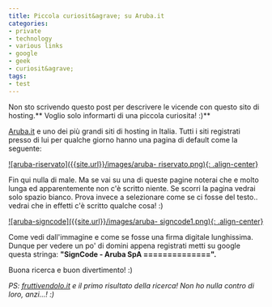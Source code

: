 ```yaml
---
title: Piccola curiosit&agrave; su Aruba.it
categories:
- private
- technology
- various links
- google
- geek
- curiosit&agrave;
tags:
- test
---
```

Non sto scrivendo questo post per descrivere le vicende con questo sito di
hosting.** Voglio solo informarti di una piccola curiosita! :)**

[Aruba.it](http://www.aruba.it) e uno dei più grandi siti di hosting in
Italia. Tutti i siti registrati presso di lui per qualche giorno hanno una
pagina di default come la seguente:

[![aruba-riservato]({{site.url}}/images/aruba-
riservato.png){: .align-center}]({{site.url}}/images/aruba-riservato.png)

Fin qui nulla di male. Ma se vai su una di queste pagine noterai che e molto
lunga ed apparentemente non c'è scritto niente. Se scorri la pagina vedrai
solo spazio bianco. Prova invece a selezionare come se ci fosse del testo..
vedrai che in effetti c'è scritto qualche cosa! :)

[![aruba-signcode]({{site.url}}/images/aruba-
signcode1.png){: .align-center}]({{site.url}}/images/aruba-signcode1.png)

Come vedi dall'immagine e come se fosse una firma digitale lunghissima. Dunque
per vedere un po' di domini appena registrati metti su google questa stringa:
**"SignCode - Aruba SpA ==============".**

Buona ricerca e buon divertimento! :)

_PS: [fruttivendolo.it](http://www.fruttivendolo.it/) e il primo risultato
della ricerca! Non ho nulla contro di loro, anzi...! :)_

